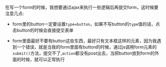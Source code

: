 在写一个form的时候，我想要通过ajax来执行一些逻辑后再提交form，这时候要注意几点:

+ form里的button一定要设置`type=button`，如果不写button的`type`值的话，点击button的时候会直接提交表单

+ form里面最好不要有button这些东西，最好只有文本框这样的元素，因为我遇到一个错误，就是当我的form里面有button的时候，通过js调用form元素的`submit()`方法，提交不了,`action`都没有post出去，当把button放到form的外面的时候，就可以正常执行
